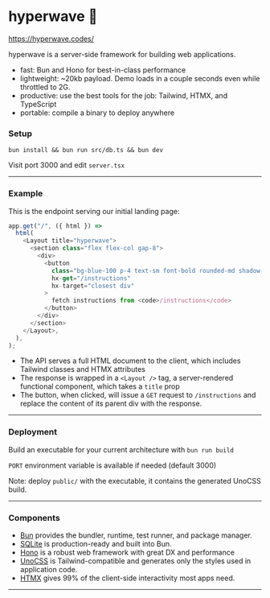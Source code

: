 # hyperwave 🌊

https://hyperwave.codes/

hyperwave is a server-side framework for building web applications.

- fast: Bun and Hono for best-in-class performance
- lightweight: ~20kb payload. Demo loads in a couple seconds even while throttled to 2G.
- productive: use the best tools for the job: Tailwind, HTMX, and TypeScript
- portable: compile a binary to deploy anywhere

### Setup

`bun install && bun run src/db.ts && bun dev`

Visit port 3000 and edit `server.tsx`

---

### Example

This is the endpoint serving our initial landing page:

```typescript
app.get("/", ({ html }) =>
  html(
    <Layout title="hyperwave">
      <section class="flex flex-col gap-8">
        <div>
          <button
            class="bg-blue-100 p-4 text-sm font-bold rounded-md shadow-sm"
            hx-get="/instructions"
            hx-target="closest div"
          >
            fetch instructions from <code>/instructions</code>
          </button>
        </div>
      </section>
    </Layout>,
  ),
);
```

- The API serves a full HTML document to the client, which includes Tailwind classes and HTMX attributes
- The response is wrapped in a `<Layout />` tag, a server-rendered functional component, which takes a `title` prop
- The button, when clicked, will issue a `GET` request to `/instructions` and replace the content of its parent div with the response.

---

### Deployment

Build an executable for your current architecture with `bun run build`

`PORT` environment variable is available if needed (default 3000)

Note: deploy `public/` with the executable, it contains the generated UnoCSS build.

---

### Components

- [Bun](https://bun.sh/) provides the bundler, runtime, test runner, and package manager.
- [SQLite](https://bun.sh/docs/api/sqlite) is production-ready and built into Bun.
- [Hono](https://hono.dev) is a robust web framework with great DX and performance
- [UnoCSS](https://unocss.dev/integrations/cli) is Tailwind-compatible and generates only the styles used in application code.
- [HTMX](https://htmx.org/reference/) gives 99% of the client-side interactivity most apps need.

---
